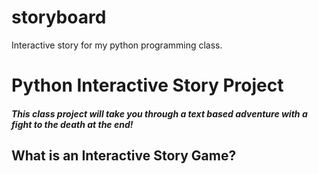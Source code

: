 # storyboard
Interactive story for my python programming class.
# Python Interactive Story Project
##### This class project will take you through a text based adventure with a fight to the death at the end!
## What is an Interactive Story Game?
